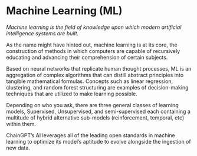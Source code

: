 # Machine Learning (ML)



_Machine learning is the field of knowledge upon which modern artificial intelligence systems are built._&#x20;

As the name might have hinted out, machine learning is at its core, the construction of methods in which computers are capable of recursively educating and advancing their comprehension of certain subjects.&#x20;

Based on neural networks that replicate human thought processes, ML is an aggregation of complex algorithms that can distill abstract principles into tangible mathematical formulas. Concepts such as linear regression, clustering, and random forest structuring are examples of decision-making techniques that are utilized to make learning possible.

Depending on who you ask, there are three general classes of learning models, Supervised, Unsupervised, and semi-supervised each containing a multitude of hybrid alternative sub-models (reinforcement, temporal, etc) within them.

ChainGPT’s AI leverages all of the leading open standards in machine learning to optimize its model’s aptitude to evolve alongside the ingestion of new data.






